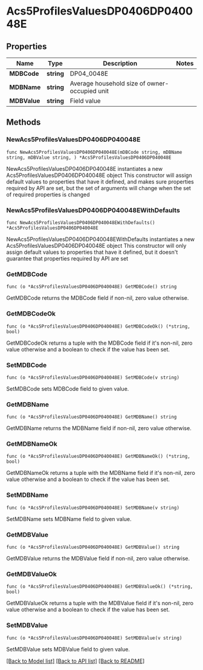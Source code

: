 # Acs5ProfilesValuesDP0406DP040048E

## Properties

Name | Type | Description | Notes
------------ | ------------- | ------------- | -------------
**MDBCode** | **string** | DP04_0048E | 
**MDBName** | **string** | Average household size of owner-occupied unit | 
**MDBValue** | **string** | Field value | 

## Methods

### NewAcs5ProfilesValuesDP0406DP040048E

`func NewAcs5ProfilesValuesDP0406DP040048E(mDBCode string, mDBName string, mDBValue string, ) *Acs5ProfilesValuesDP0406DP040048E`

NewAcs5ProfilesValuesDP0406DP040048E instantiates a new Acs5ProfilesValuesDP0406DP040048E object
This constructor will assign default values to properties that have it defined,
and makes sure properties required by API are set, but the set of arguments
will change when the set of required properties is changed

### NewAcs5ProfilesValuesDP0406DP040048EWithDefaults

`func NewAcs5ProfilesValuesDP0406DP040048EWithDefaults() *Acs5ProfilesValuesDP0406DP040048E`

NewAcs5ProfilesValuesDP0406DP040048EWithDefaults instantiates a new Acs5ProfilesValuesDP0406DP040048E object
This constructor will only assign default values to properties that have it defined,
but it doesn't guarantee that properties required by API are set

### GetMDBCode

`func (o *Acs5ProfilesValuesDP0406DP040048E) GetMDBCode() string`

GetMDBCode returns the MDBCode field if non-nil, zero value otherwise.

### GetMDBCodeOk

`func (o *Acs5ProfilesValuesDP0406DP040048E) GetMDBCodeOk() (*string, bool)`

GetMDBCodeOk returns a tuple with the MDBCode field if it's non-nil, zero value otherwise
and a boolean to check if the value has been set.

### SetMDBCode

`func (o *Acs5ProfilesValuesDP0406DP040048E) SetMDBCode(v string)`

SetMDBCode sets MDBCode field to given value.


### GetMDBName

`func (o *Acs5ProfilesValuesDP0406DP040048E) GetMDBName() string`

GetMDBName returns the MDBName field if non-nil, zero value otherwise.

### GetMDBNameOk

`func (o *Acs5ProfilesValuesDP0406DP040048E) GetMDBNameOk() (*string, bool)`

GetMDBNameOk returns a tuple with the MDBName field if it's non-nil, zero value otherwise
and a boolean to check if the value has been set.

### SetMDBName

`func (o *Acs5ProfilesValuesDP0406DP040048E) SetMDBName(v string)`

SetMDBName sets MDBName field to given value.


### GetMDBValue

`func (o *Acs5ProfilesValuesDP0406DP040048E) GetMDBValue() string`

GetMDBValue returns the MDBValue field if non-nil, zero value otherwise.

### GetMDBValueOk

`func (o *Acs5ProfilesValuesDP0406DP040048E) GetMDBValueOk() (*string, bool)`

GetMDBValueOk returns a tuple with the MDBValue field if it's non-nil, zero value otherwise
and a boolean to check if the value has been set.

### SetMDBValue

`func (o *Acs5ProfilesValuesDP0406DP040048E) SetMDBValue(v string)`

SetMDBValue sets MDBValue field to given value.



[[Back to Model list]](../README.md#documentation-for-models) [[Back to API list]](../README.md#documentation-for-api-endpoints) [[Back to README]](../README.md)


